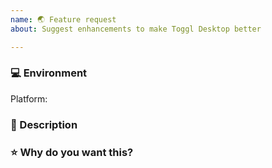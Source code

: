 ```yaml
---
name: 🌏 Feature request
about: Suggest enhancements to make Toggl Desktop better

---
```

<!-- Before submitting a new issue, please make sure that the same issue has not been created already -->

### 💻 Environment
<!-- Let us know the platform you would like the improvement to be in -->

Platform: <!-- macOS/Windows/Linux -->


### 📒 Description
<!-- Short and concise description of the imporovement/feature -->


### ⭐️ Why do you want this?
<!-- Let us know what is the use case that this improvement solves -->